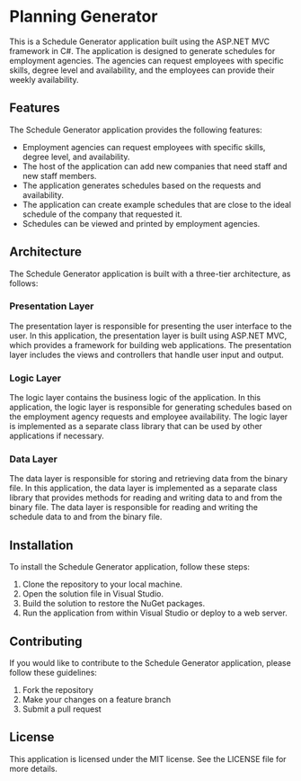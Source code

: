 # Planning Generator

This is a Schedule Generator application built using the ASP.NET MVC framework in C#. The application is designed to generate schedules for employment agencies. The agencies can request employees with specific skills, degree level and availability, and the employees can provide their weekly availability.

## Features

The Schedule Generator application provides the following features:

- Employment agencies can request employees with specific skills, degree level, and availability.
- The host of the application can add new companies that need staff and new staff members.
- The application generates schedules based on the requests and availability.
- The application can create example schedules that are close to the ideal schedule of the company that requested it.
- Schedules can be viewed and printed by employment agencies.

## Architecture

The Schedule Generator application is built with a three-tier architecture, as follows:

### Presentation Layer

The presentation layer is responsible for presenting the user interface to the user. In this application, the presentation layer is built using ASP.NET MVC, which provides a framework for building web applications. The presentation layer includes the views and controllers that handle user input and output.

### Logic Layer

The logic layer contains the business logic of the application. In this application, the logic layer is responsible for generating schedules based on the employment agency requests and employee availability. The logic layer is implemented as a separate class library that can be used by other applications if necessary.

### Data Layer

The data layer is responsible for storing and retrieving data from the binary file. In this application, the data layer is implemented as a separate class library that provides methods for reading and writing data to and from the binary file. The data layer is responsible for reading and writing the schedule data to and from the binary file.

## Installation

To install the Schedule Generator application, follow these steps:

1. Clone the repository to your local machine.
2. Open the solution file in Visual Studio.
3. Build the solution to restore the NuGet packages.
4. Run the application from within Visual Studio or deploy to a web server.

## Contributing

If you would like to contribute to the Schedule Generator application, please follow these guidelines:

1. Fork the repository
2. Make your changes on a feature branch
3. Submit a pull request

## License

This application is licensed under the MIT license. See the LICENSE file for more details.
